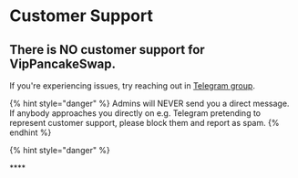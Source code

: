 # Customer Support

## There is NO customer support for VipPancakeSwap.

If you're experiencing issues, try reaching out in [Telegram group](https://t.me/VipSwapOffical).

{% hint style="danger" %}
Admins will NEVER send you a direct message. If anybody approaches you directly on e.g. Telegram pretending to represent customer support, please block them and report as spam.
{% endhint %}

{% hint style="danger" %}

\*\*\*\*

